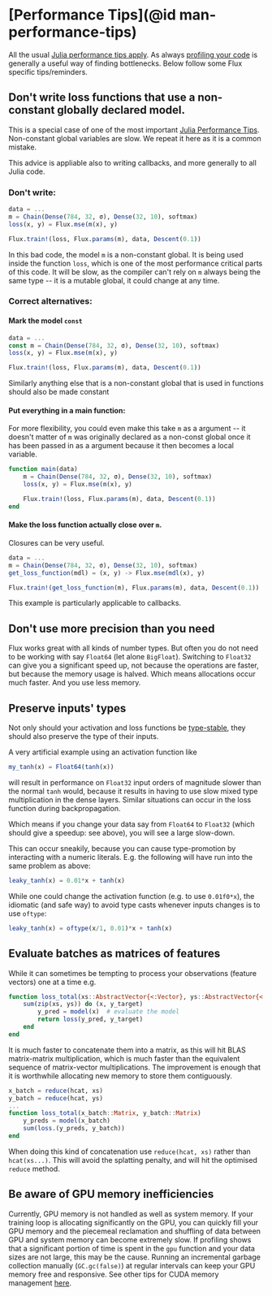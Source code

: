 # [Performance Tips](@id man-performance-tips)

All the usual [Julia performance tips apply](https://docs.julialang.org/en/v1/manual/performance-tips/).
As always [profiling your code](https://docs.julialang.org/en/v1/manual/profile/#Profiling-1) is generally a useful way of finding bottlenecks.
Below follow some Flux specific tips/reminders.

## Don't write loss functions that use a non-constant globally declared model.
This is a special case of one of the most important [Julia Performance Tips](https://docs.julialang.org/en/v1/manual/performance-tips/#Avoid-global-variables-1).
Non-constant global variables are slow.
We repeat it here as it is a common mistake.

This advice is appliable also to writing callbacks, and more generally to all Julia code.

### Don't write:
```julia
data = ...
m = Chain(Dense(784, 32, σ), Dense(32, 10), softmax)
loss(x, y) = Flux.mse(m(x), y)

Flux.train!(loss, Flux.params(m), data, Descent(0.1))
```
In this bad code, the model `m` is a non-constant global.
It is being used inside the function `loss`, which is one of the most performance critical parts of this code.
It will be slow, as the compiler can't rely on `m` always being the same type -- it is a mutable global, it could change at any time.

### Correct alternatives:
#### Mark the model `const`
```julia
data = ...
const m = Chain(Dense(784, 32, σ), Dense(32, 10), softmax)
loss(x, y) = Flux.mse(m(x), y)

Flux.train!(loss, Flux.params(m), data, Descent(0.1))
```
Similarly anything else that is a non-constant global that is used in functions should also be made constant

#### Put everything in a main function:
For more flexibility, you could even make this take `m` as a argument -- it doesn't matter of `m` was originally declared as a non-const global once it has been passed in as a argument because it then becomes a local variable.
```julia
function main(data)
    m = Chain(Dense(784, 32, σ), Dense(32, 10), softmax)
    loss(x, y) = Flux.mse(m(x), y)

    Flux.train!(loss, Flux.params(m), data, Descent(0.1))
end
```

#### Make the loss function actually close over `m`.
Closures can be very useful.

```julia
data = ...
m = Chain(Dense(784, 32, σ), Dense(32, 10), softmax)
get_loss_function(mdl) = (x, y) -> Flux.mse(mdl(x), y)

Flux.train!(get_loss_function(m), Flux.params(m), data, Descent(0.1))
```
This example is particularly applicable to callbacks.

## Don't use more precision than you need

Flux works great with all kinds of number types.
But often you do not need to be working with say `Float64` (let alone `BigFloat`).
Switching to `Float32` can give you a significant speed up,
not because the operations are faster, but because the memory usage is halved.
Which means allocations occur much faster.
And you use less memory.

## Preserve inputs' types

Not only should your activation and loss functions be [type-stable](https://docs.julialang.org/en/v1/manual/performance-tips/#Write-%22type-stable%22-functions-1),
they should also preserve the type of their inputs.

A very artificial example using an activation function like

```julia
my_tanh(x) = Float64(tanh(x))
```

will result in performance on `Float32` input orders of magnitude slower than the normal `tanh` would,
because it results in having to use slow mixed type multiplication in the dense layers.
Similar situations can occur in the loss function during backpropagation.

Which means if you change your data say from `Float64` to `Float32` (which should give a speedup: see above),
you will see a large slow-down.

This can occur sneakily, because you can cause type-promotion by interacting with a numeric literals.
E.g. the following will have run into the same problem as above:

```julia
leaky_tanh(x) = 0.01*x + tanh(x)
```

While one could change the activation function (e.g. to use `0.01f0*x`), the idiomatic (and safe way)  to avoid type casts whenever inputs changes is to use `oftype`:

```julia
leaky_tanh(x) = oftype(x/1, 0.01)*x + tanh(x)
```

## Evaluate batches as matrices of features

While it can sometimes be tempting to process your observations (feature vectors) one at a time
e.g.

```julia
function loss_total(xs::AbstractVector{<:Vector}, ys::AbstractVector{<:Vector})
    sum(zip(xs, ys)) do (x, y_target)
        y_pred = model(x)  # evaluate the model
        return loss(y_pred, y_target)
    end
end
```

It is much faster to concatenate them into a matrix,
as this will hit BLAS matrix-matrix multiplication, which is much faster than the equivalent sequence of matrix-vector multiplications.
The improvement is enough that it is worthwhile allocating new memory to store them contiguously.

```julia
x_batch = reduce(hcat, xs)
y_batch = reduce(hcat, ys)
...
function loss_total(x_batch::Matrix, y_batch::Matrix)
    y_preds = model(x_batch)
    sum(loss.(y_preds, y_batch))
end
```

When doing this kind of concatenation use `reduce(hcat, xs)` rather than `hcat(xs...)`.
This will avoid the splatting penalty, and will hit the optimised `reduce` method.

## Be aware of GPU memory inefficiencies

Currently, GPU memory is not handled as well as system memory. If your training loop is allocating significantly on the GPU, you can quickly fill your GPU memory and the piecemeal reclamation and shuffling of data between GPU and system memory can become extremely slow. If profiling shows that a significant portion of time is spent in the `gpu` function and your data sizes are not large, this may be the cause. Running an incremental garbage collection manually (`GC.gc(false)`) at regular intervals can keep your GPU memory free and responsive. See other tips for CUDA memory management [here](https://cuda.juliagpu.org/stable/usage/memory/).
